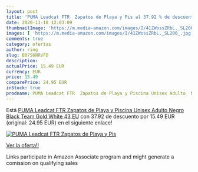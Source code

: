 ```yaml
---
layout: post
title: 'PUMA Leadcat FTR  Zapatos de Playa y Pis al 37.92 % de descuento'
date: 2020-11-18 12:03:09
thumbnailImage: 'https://m.media-amazon.com/images/I/41ZWossZRbL._SL200_.jpg'
images: [ 'https://m.media-amazon.com/images/I/41ZWossZRbL._SL200_.jpg' ]
comments: true
category: ofertas
author: ring
slug: B07S6NRVFD
description:
actualPrice: 15.49 EUR
currency: EUR
price: 15.49
comparePrice: 24.95 EUR
inStock: true
prodname: PUMA Leadcat FTR  Zapatos de Playa y Piscina Unisex Adulto  Negro Black Team Gold White  43 EU
---
```


Está [PUMA Leadcat FTR  Zapatos de Playa y Piscina Unisex Adulto  Negro Black Team Gold White  43 EU](https://www.amazon.es/dp/B07S6NRVFD/?tag=tolees-21) con 37.92 de descuento por 15.49 EUR (original: 24.95 EUR) en el siguiente enlace!

[![PUMA Leadcat FTR  Zapatos de Playa y Pis](https://m.media-amazon.com/images/I/41ZWossZRbL._SL200_.jpg)](https://www.amazon.es/dp/B07S6NRVFD/?tag=tolees-21)

[Ver la oferta!!](https://www.amazon.es/dp/B07S6NRVFD/?tag=tolees-21)

Links participate in Amazon Associate program and might generate a comission on qualifying sales


